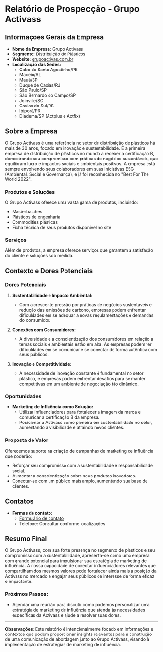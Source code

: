 # Relatório de Prospecção - Grupo Activass

## Informações Gerais da Empresa
- **Nome da Empresa:** Grupo Activass
- **Segmento:** Distribuição de Plásticos
- **Website:** [grupoactivas.com.br](https://grupoactivas.com.br/)
- **Localização das Sedes:**
  - Cabo de Santo Agostinho/PE
  - Maceió/AL
  - Mauá/SP
  - Duque de Caxias/RJ
  - São Paulo/SP
  - São Bernardo do Campo/SP
  - Joinville/SC
  - Caxias do Sul/RS
  - Ibiporã/PR
  - Diadema/SP (Actplus e Actfix)

## Sobre a Empresa
O Grupo Activass é uma referência no setor de distribuição de plásticos há mais de 30 anos, focado em inovação e sustentabilidade. É a primeira empresa de distribuição de plásticos no mundo a receber a certificação B, demostrando seu compromisso com práticas de negócios sustentáveis, que equilibram lucro e impactos sociais e ambientais positivos. A empresa está sempre envolvendo seus colaboradores em suas iniciativas ESG (Ambiental, Social e Governança), e já foi reconhecida no "Best For The World 2022".

### Produtos e Soluções
O Grupo Activass oferece uma vasta gama de produtos, incluindo:
- Masterbatches
- Plásticos de engenharia
- Commodities plásticas
- Ficha técnica de seus produtos disponível no site

### Serviços
Além de produtos, a empresa oferece serviços que garantem a satisfação do cliente e soluções sob medida.

## Contexto e Dores Potenciais
### Dores Potenciais
1. **Sustentabilidade e Impacto Ambiental:**
   - Com a crescente pressão por práticas de negócios sustentáveis e redução das emissões de carbono, empresas podem enfrentar dificuldades em se adequar a novas regulamentações e demandas do consumidor.
  
2. **Conexões com Consumidores:**
   - A diversidade e a conscientização dos consumidores em relação a temas sociais e ambientais estão em alta. As empresas podem ter dificuldades em se comunicar e se conectar de forma autêntica com seus públicos.

3. **Inovação e Competitividade:**
   - A necessidade de inovação constante é fundamental no setor plástico, e empresas podem enfrentar desafios para se manter competitivas em um ambiente de negociação tão dinâmico.

### Oportunidades
- **Marketing de Influência como Solução:**
  - Utilizar influenciadores para fortalecer a imagem da marca e comunicar a certificação B da empresa.
  - Posicionar a Activass como pioneira em sustentabilidade no setor, aumentando a visibilidade e atraindo novos clientes.

### Proposta de Valor
Oferecemos suporte na criação de campanhas de marketing de influência que poderão:
- Reforçar seu compromisso com a sustentabilidade e responsabilidade social.
- Aumentar a conscientização sobre seus produtos inovadores.
- Conectar-se com um público mais amplo, aumentando sua base de clientes.

## Contatos
- **Formas de contato:**
  - [Formulário de contato](https://grupoactivas.com.br/contato/)
  - Telefone: Consultar conforme localizações

## Resumo Final
O Grupo Activass, com sua forte presença no segmento de plásticos e seu compromisso com a sustentabilidade, apresenta-se como uma empresa com grande potencial para impulsionar sua estratégia de marketing de influência. A nossa capacidade de conectar influenciadores relevantes que compartilham dos mesmos valores pode fortalecer ainda mais a posição da Activass no mercado e engajar seus públicos de interesse de forma eficaz e impactante.

### Próximos Passos:
- Agendar uma reunião para discutir como podemos personalizar uma estratégia de marketing de influência que atenda às necessidades específicas da Activass e ajude a resolver suas dores.

---

**Observações:**
Este relatório é intencionalmente focado em informações e contextos que podem proporcionar insights relevantes para a construção de uma comunicação de abordagem junto ao Grupo Activass, visando à implementação de estratégias de marketing de influência.